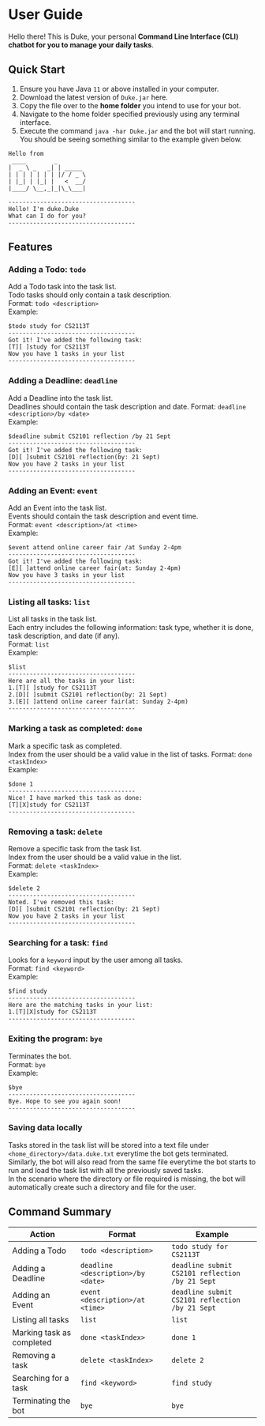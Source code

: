 # User Guide
Hello there! This is Duke, your personal **Command Line Interface (CLI) chatbot for you to manage your daily tasks**.

## Quick Start 
1. Ensure you have Java ```11``` or above installed in your computer.
2. Download the latest version of ```Duke.jar``` here.
3. Copy the file over to the **home folder** you intend to use for your bot.
4. Navigate to the home folder specified previously using any terminal interface.
5. Execute the command ```java -har Duke.jar``` and the bot will start running. You should be seeing something similar to the example given below.
```
Hello from
 ____        _        
|  _ \ _   _| | _____ 
| | | | | | | |/ / _ \
| |_| | |_| |   <  __/
|____/ \__,_|_|\_\___|

------------------------------------
Hello! I'm duke.Duke
What can I do for you?
------------------------------------
```

## Features 

### Adding a Todo: ```todo```
Add a Todo task into the task list.  
Todo tasks should only contain a task description.  
Format: ```todo <description>```  
Example: 
```
$todo study for CS2113T
------------------------------------
Got it! I've added the following task:
[T][ ]study for CS2113T
Now you have 1 tasks in your list
------------------------------------

```

### Adding a Deadline: ```deadline```
Add a Deadline into the task list.  
Deadlines should contain the task description and date.
Format: ```deadline <description>/by <date>```  
Example: 
```
$deadline submit CS2101 reflection /by 21 Sept
------------------------------------
Got it! I've added the following task:
[D][ ]submit CS2101 reflection(by: 21 Sept)
Now you have 2 tasks in your list
------------------------------------

```

### Adding an Event: ```event```
Add an Event into the task list.  
Events should contain the task description and event time.  
Format: ```event <description>/at <time>```  
Example:
```
$event attend online career fair /at Sunday 2-4pm
------------------------------------
Got it! I've added the following task:
[E][ ]attend online career fair(at: Sunday 2-4pm)
Now you have 3 tasks in your list
------------------------------------
```

### Listing all tasks: ```list```
List all tasks in the task list.  
Each entry includes the following information: task type, whether it is done, task description, and date (if any).  
Format: ```list```  
Example:
```
$list
------------------------------------
Here are all the tasks in your list:
1.[T][ ]study for CS2113T
2.[D][ ]submit CS2101 reflection(by: 21 Sept)
3.[E][ ]attend online career fair(at: Sunday 2-4pm)
------------------------------------
```

### Marking a task as completed: ```done```  
Mark a specific task as completed.   
Index from the user should be a valid value in the list of tasks.
Format: ```done <taskIndex>```  
Example: 
```
$done 1
------------------------------------
Nice! I have marked this task as done:
[T][X]study for CS2113T
------------------------------------

```

### Removing a task: ```delete```
Remove a specific task from the task list.  
Index from the user should be a valid value in the list.  
Format: ```delete <taskIndex>```  
Example:
```
$delete 2
------------------------------------
Noted. I've removed this task:
[D][ ]submit CS2101 reflection(by: 21 Sept)
Now you have 2 tasks in your list
------------------------------------
```

### Searching for a task: ```find```
Looks for a ```keyword``` input by the user among all tasks.  
Format: ```find <keyword>```  
Example: 
```
$find study
------------------------------------
Here are the matching tasks in your list:
1.[T][X]study for CS2113T
------------------------------------
```

### Exiting the program: ```bye```
Terminates the bot.  
Format: ```bye```  
Example:
```
$bye
------------------------------------
Bye. Hope to see you again soon!
------------------------------------
```

### Saving data locally
Tasks stored in the task list will be stored into a text file under ```<home_directory>/data.duke.txt``` everytime the 
bot gets terminated.  
Similarly, the bot will also read from the same file everytime the bot starts to run and load the task list with all 
the previously saved tasks.  
In the scenario where the directory or file required is missing, the bot will automatically create such a directory and 
file for the user.

## Command Summary
| Action  | Format | Example  |
| ------------- | ------------- | ------------- |
| Adding a Todo  | ```todo <description>```  | ```todo study for CS2113T```  |
| Adding a Deadline  | ```deadline <description>/by <date>```  | ```deadline submit CS2101 reflection /by 21 Sept```  |
| Adding an Event  | ```event <description>/at <time>```  | ```deadline submit CS2101 reflection /by 21 Sept```  |
| Listing all tasks  | ```list```  | ```list```  |
| Marking task as completed  | ```done <taskIndex>```  | ````done 1````  |
| Removing a task  | ```delete <taskIndex>```  | ```delete 2```  |
| Searching for a task  | ```find <keyword>```  | ````find study```` |
| Terminating the bot  | ```bye```  | ```bye```  |